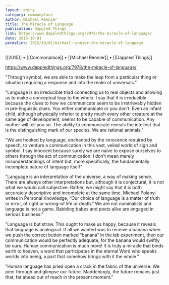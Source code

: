 ```yaml
---
layout: entry
category: commonplace
author: Michael Rennier
title: The Miracle of Language
publication: Dappled Things
link: https://www.dappledthings.org/7978/the-miracle-of-language/
date: 2015-10-01
permalink: 2015/10/01/michael-rennier-the-miracle-of-language
---
```


[[2015]] • [[Commonplace]] • [[Michael Rennier]] • [[Dappled Things]]

https://www.dappledthings.org/7978/the-miracle-of-language/

"Through symbol, we are able to make the leap from a particular thing or situation requiring a response and into the realm of universals."
 
"Language is an irreducible triad connecting us to real objects and allowing us to make a conceptual leap to the whole. I say that it is irreducible because the clues to how we communicate seem to be irretrievably hidden in pre-linguistic clues. You either communicate or you don’t. Even an infant child, although physically inferior to pretty much every other creature at the same age of development, seems to be capable of communication. Any mother will tell you so. The ability to communicate reveals the intellect that is the distinguishing mark of our species. We are rational animals."

"We are hooked by language, enchanted by the innocence required by speech, to venture a communication in this vast, veiled world of sign and symbol. I say innocent because surely we are naive to expose ourselves to others through the act of communication. I don’t mean merely misunderstandings of intent but, more specifically, the fundamentally incomplete nature of language itself"

"Language is an interpretation of the universe, a way of making sense. There are always other interpretations but, although it is conjectural, it is not what we would call subjective. Rather, we might say that it is both accurately descriptive and incomplete at the same time. Michael Polanyi writes in Personal Knowledge, “Our choice of language is a matter of truth or error, of right or wrong–of life or death.” We are not nominalists and language is not a game. Babbling babes and poets alike are engaged in serious business."

"Language is but straw. This ought to make us happy, because it reveals that language is analogical. If all we wanted was to receive a banana when we push the correct button marked “banana” in the lab experiment, then our communication would be perfectly adequate, for the banana would swiftly be ours. Human communication is much more! It is truly a miracle that binds earth to heaven, a word that participates in the eternal Word who speaks worlds into being, a part that somehow brings with it the whole."

"Human language has pried open a crack in the fabric of the universe. We peer through and glimpse our future. Maddeningly, the future remains just that, far ahead out of reach in the present moment."
